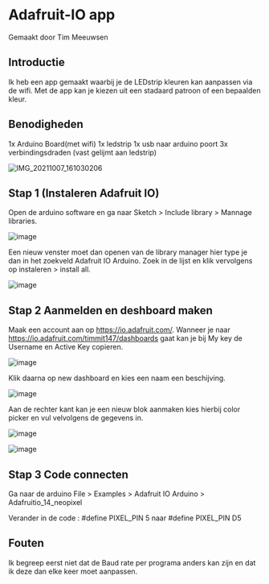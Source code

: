 # Adafruit-IO app

Gemaakt door Tim Meeuwsen

## Introductie
Ik heb een app gemaakt waarbij je de LEDstrip kleuren kan aanpassen via de wifi. Met de app kan je kiezen uit een stadaard patroon of een bepaalden kleur.

## Benodigheden
1x Arduino Board(met wifi)
1x ledstrip
1x usb naar arduino poort
3x verbindingsdraden (vast gelijmt aan ledstrip)

![IMG_20211007_161030206](https://user-images.githubusercontent.com/29665951/136402185-46be7434-224d-4d7e-a826-abde8273721e.jpg)

## Stap 1 (Instaleren Adafruit IO)
Open de arduino software en ga naar Sketch > Include library > Mannage libraries.

![image](https://user-images.githubusercontent.com/29665951/136405326-cf4ddd80-7a95-4a07-acf5-65730b938cf8.png)

Een nieuw venster moet dan openen van de library manager hier type je dan in het zoekveld Adafruit IO Arduino. Zoek in de lijst en klik vervolgens op instaleren > install all.

![image](https://user-images.githubusercontent.com/29665951/136405252-8be0067d-e780-48c9-88f0-a2a0fab64f59.png)

## Stap 2 Aanmelden en deshboard maken
Maak een account aan op https://io.adafruit.com/.  Wanneer je naar https://io.adafruit.com/timmit147/dashboards gaat kan je bij My key de Username en Active Key copieren.

![image](https://user-images.githubusercontent.com/29665951/136407565-6c9930a1-f342-4b2b-b435-9a73e958fa3f.png)

Klik daarna op new dashboard en kies een naam een beschijving.

![image](https://user-images.githubusercontent.com/29665951/136407780-0e244058-1e17-49a4-b7c6-671dbd282989.png)

Aan de rechter kant kan je een nieuw blok aanmaken kies hierbij color picker en vul velvolgens de gegevens in.

![image](https://user-images.githubusercontent.com/29665951/136408107-436826b9-3d1c-49f6-b578-14f2371caf37.png)

![image](https://user-images.githubusercontent.com/29665951/136408199-3ed8a4a5-84a8-4e2a-ac84-a2541d9e42d6.png)

## Stap 3 Code connecten

Ga naar de arduino File > Examples > Adafruit IO Arduino > Adafruitio_14_neopixel

Verander in de code : #define PIXEL_PIN 5  naar #define PIXEL_PIN D5

## Fouten 
Ik begreep eerst niet dat de Baud rate per programa anders kan zijn en dat ik deze dan elke keer moet aanpassen.
